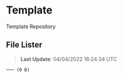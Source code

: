 # Template
Template Repository

## File Lister
<!-- File Lister Display -->
> **Last Update**: 04/04/2022 16:24:34 UTC

```
─── (0 B) 
```
<!-- File Lister Display -->
